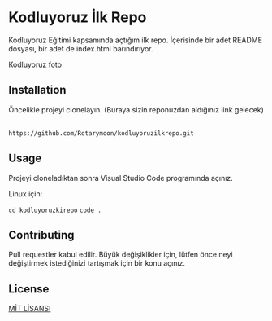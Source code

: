 # Kodluyoruz İlk Repo
Kodluyoruz Eğitimi kapsamında açtığım ilk repo.  İçerisinde bir adet README dosyası, bir adet de index.html barındırıyor.

[Kodluyoruz foto](github.png)

## Installation

Öncelikle projeyi clonelayın. (Buraya sizin reponuzdan aldığınız link gelecek)

`                                                   `
`https://github.com/Rotarymoon/kodluyoruzilkrepo.git`
`                                                   `

## Usage

Projeyi cloneladıktan sonra Visual Studio Code programında açınız.

Linux için:

`cd kodluyoruzkirepo`
`code .`

## Contributing
Pull requestler kabul edilir. Büyük değişiklikler için, lütfen önce neyi değiştirmek istediğinizi tartışmak için bir konu açınız.

## License
[MİT LİSANSI](https://choosealicense.com/licenses/mit/)